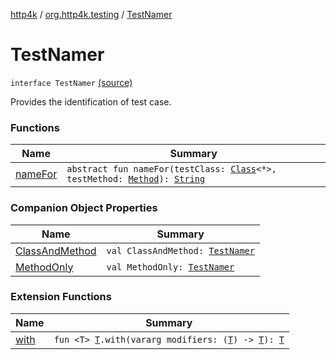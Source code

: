 [http4k](../../index.md) / [org.http4k.testing](../index.md) / [TestNamer](./index.md)

# TestNamer

`interface TestNamer` [(source)](https://github.com/http4k/http4k/blob/master/http4k-testing-approval/src/main/kotlin/org/http4k/testing/TestNamer.kt#L8)

Provides the identification of test case.

### Functions

| Name | Summary |
|---|---|
| [nameFor](name-for.md) | `abstract fun nameFor(testClass: `[`Class`](https://docs.oracle.com/javase/9/docs/api/java/lang/Class.html)`<*>, testMethod: `[`Method`](https://docs.oracle.com/javase/9/docs/api/java/lang/reflect/Method.html)`): `[`String`](https://kotlinlang.org/api/latest/jvm/stdlib/kotlin/-string/index.html) |

### Companion Object Properties

| Name | Summary |
|---|---|
| [ClassAndMethod](-class-and-method.md) | `val ClassAndMethod: `[`TestNamer`](./index.md) |
| [MethodOnly](-method-only.md) | `val MethodOnly: `[`TestNamer`](./index.md) |

### Extension Functions

| Name | Summary |
|---|---|
| [with](../../org.http4k.core/with.md) | `fun <T> `[`T`](../../org.http4k.core/with.md#T)`.with(vararg modifiers: (`[`T`](../../org.http4k.core/with.md#T)`) -> `[`T`](../../org.http4k.core/with.md#T)`): `[`T`](../../org.http4k.core/with.md#T) |
